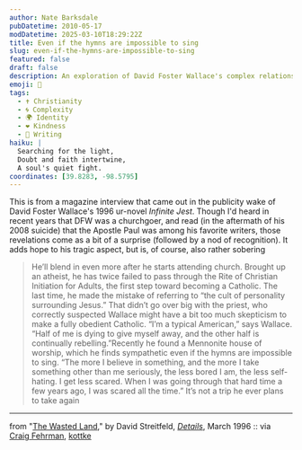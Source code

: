 ```yaml
---
author: Nate Barksdale
pubDatetime: 2010-05-17
modDatetime: 2025-03-10T18:29:22Z
title: Even if the hymns are impossible to sing
slug: even-if-the-hymns-are-impossible-to-sing
featured: false
draft: false
description: An exploration of David Foster Wallace's complex relationship with faith and skepticism, revealing his struggles with church and belief.
emoji: 🙏
tags:
  - ✝️ Christianity
  - 🌀 Complexity
  - 🌍 Identity
  - ❤️ Kindness
  - 📝 Writing
haiku: |
  Searching for the light,  
  Doubt and faith intertwine,  
  A soul's quiet fight.
coordinates: [39.8283, -98.5795]
---
```


This is from a magazine interview that came out in the publicity wake of David Foster Wallace's 1996 ur-novel _Infinite Jest_. Though I'd heard in recent years that DFW was a churchgoer, and read (in the aftermath of his 2008 suicide) that the Apostle Paul was among his favorite writers, those revelations come as a bit of a surprise (followed by a nod of recognition). It adds hope to his tragic aspect, but is, of course, also rather sobering

> He’ll blend in even more after he starts attending church. Brought up an atheist, he has twice failed to pass through the Rite of Christian Initiation for Adults, the first step toward becoming a Catholic. The last time, he made the mistake of referring to “the cult of personality surrounding Jesus.” That didn’t go over big with the priest, who correctly suspected Wallace might have a bit too much skepticism to make a fully obedient Catholic. “I’m a typical American,” says Wallace. “Half of me is dying to give myself away, and the other half is continually rebelling.”Recently he found a Mennonite house of worship, which he finds sympathetic even if the hymns are impossible to sing. “The more I believe in something, and the more I take something other than me seriously, the less bored I am, the less self-hating. I get less scared. When I was going through that hard time a few years ago, I was scared all the time.” It’s not a trip he ever plans to take again

---

from "[The Wasted Land](http://craigfehrman.com/2010/05/05/details-1996-profile-of-david-foster-wallace/)," by David Streitfeld, [_Details_](http://craigfehrman.com/2010/05/05/details-1996-profile-of-david-foster-wallace/), March 1996 :: via [Craig Fehrman](http://www.details.com/), [kottke](http://kottke.org/10/05/lost-dfw-profile)
